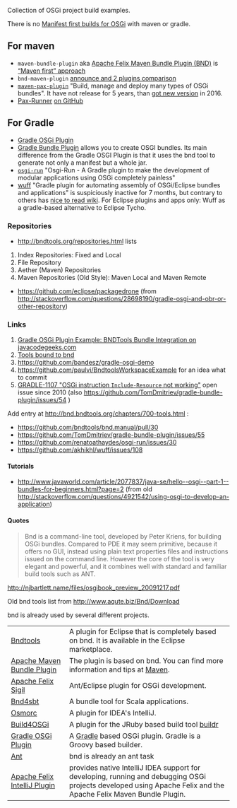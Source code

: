 
Collection of OSGi project build examples.

There is no [Manifest first builds for OSGi](http://stackoverflow.com/questions/35629891/manifest-first-osgi-build-with-gradle-migrating-from-ant-to-gradle) with maven or gradle.

## For maven

- `maven-bundle-plugin`
aka [Apache Felix Maven Bundle Plugin (BND)](http://felix.apache.org/documentation/subprojects/apache-felix-maven-bundle-plugin-bnd.html)
is [“Maven first” approach](http://bnd.bndtools.org/tools/maven-felix.html) 
- `bnd-maven-plugin` [announce and 2 plugins comparison](http://njbartlett.name/2015/03/27/announcing-bnd-maven-plugin.html)
- [`maven-pax-plugin`](https://github.com/ops4j/org.ops4j.pax.construct) "Build, manage and deploy many types of OSGi bundles". It have not release for 5 years, than [got new version](http://mvnrepository.com/artifact/org.ops4j/maven-pax-plugin) in 2016.
- [Pax-Runner](https://ops4j1.jira.com/wiki/display/paxrunner/Pax+Runner) [on GitHub](https://github.com/ops4j/org.ops4j.pax.runner)

## For Gradle

- [Gradle OSGi Plugin](https://docs.gradle.org/current/userguide/osgi_plugin.html)
- [Gradle Bundle Plugin](https://github.com/TomDmitriev/gradle-bundle-plugin) allows you to create OSGI bundles. Its main difference from the Gradle OSGI Plugin is that it uses the bnd tool to generate not only a manifest but a whole jar.
- [`osgi-run`](https://github.com/renatoathaydes/osgi-run) "Osgi-Run - A Gradle plugin to make the development of modular applications using OSGi completely painless"
- [wuff](https://github.com/akhikhl/wuff) "Gradle plugin for automating assembly of OSGi/Eclipse bundles and applications" is suspiciously inactive for 7 months, but contrary to others has [nice to read wiki](https://github.com/akhikhl/wuff/wiki/).
For Eclipse plugins and apps only: Wuff as a gradle-based alternative to Eclipse Tycho.


### Repositories

- http://bndtools.org/repositories.html lists 

1. Index Repositories: Fixed and Local
2. File Repository
3. Aether (Maven) Repositories
4. Maven Repositories (Old Style): Maven Local and Maven Remote

- https://github.com/eclipse/packagedrone (from http://stackoverflow.com/questions/28698190/gradle-osgi-and-obr-or-other-repository)

### Links

1. [Gradle OSGi Plugin Example: BNDTools Bundle Integration on javacodegeeks.com](https://examples.javacodegeeks.com/core-java/gradle/gradle-osgi-plugin-example/)
1. [Tools bound to bnd](http://bnd.bndtools.org/chapters/700-tools.html)
2. https://github.com/bandesz/gradle-osgi-demo
3. https://github.com/paulvi/BndtoolsWorkspaceExample for an idea what to commit
3. [GRADLE-1107 "OSGi instruction `Include-Resource` not working"](https://issues.gradle.org/browse/GRADLE-1107)
 open issue since 2010 (also https://github.com/TomDmitriev/gradle-bundle-plugin/issues/54 )


Add entry at http://bnd.bndtools.org/chapters/700-tools.html :
- https://github.com/bndtools/bnd.manual/pull/30
- https://github.com/TomDmitriev/gradle-bundle-plugin/issues/55
- https://github.com/renatoathaydes/osgi-run/issues/30
- https://github.com/akhikhl/wuff/issues/108

#### Tutorials

- http://www.javaworld.com/article/2077837/java-se/hello--osgi--part-1--bundles-for-beginners.html?page=2 (from old http://stackoverflow.com/questions/4921542/using-osgi-to-develop-an-application)

#### Quotes

> Bnd is a command-line tool, developed by Peter Kriens, for building OSGi
bundles. Compared to PDE it may seem primitive, because it offers no GUI,
instead using plain text properties files and instructions issued on the command
line. However the core of the tool is very elegant and powerful, and it combines
well with standard and familiar build tools such as ANT.

http://njbartlett.name/files/osgibook_preview_20091217.pdf

Old bnd tools list from http://www.aqute.biz/Bnd/Download

<p>bnd is already used by several different projects.
</p>
<div class="vspace"></div><table width="100%"><tbody><tr><td><a class="urllink" href="http://njbartlett.name/bndtools.html" rel="nofollow">Bndtools</a></td><td>A plugin for Eclipse that is completely based on bnd. It is available in the Eclipse marketplace.</td></tr>
<tr><td><a class="urllink" href="http://felix.apache.org/site/apache-felix-maven-bundle-plugin-bnd.html" rel="nofollow">Apache Maven Bundle Plugin</a></td><td>The plugin is based on bnd. You can find more information and tips at <a class="wikilink" href="http://www.aqute.biz/Bnd/Maven">Maven</a>.</td></tr>
<tr><td><a class="urllink" href="http://felix.apache.org/site/sigil-key-features.html" rel="nofollow">Apache Felix Sigil</a></td><td>Ant/Eclipse plugin for <span class="wikiword">OSGi</span> development.</td></tr>
<tr><td><a class="urllink" href="http://jaxenter.com/bnd4sbt-bnd-plugin-for-sbt-0-4-14804.html" rel="nofollow">Bnd4sbt</a></td><td>A bundle tool for Scala applications.</td></tr>
<tr><td><a class="urllink" href="http://www.osmorc.org/" rel="nofollow">Osmorc</a></td><td>A plugin for IDEA's <span class="wikiword">IntelliJ</span>.</td></tr>
<tr><td><a class="urllink" href="http://oss.intalio.com/buildr4osgi/index.html" rel="nofollow">Build4OSGi</a></td><td>A plugin for the <span class="wikiword">JRuby</span> based build tool <a class="urllink" href="http://buildr.apache.org/index.html" rel="nofollow">buildr</a></td></tr>
<tr><td><a class="urllink" href="http://www.gradle.org/0.9-rc-1/docs/userguide/userguide_single.html#osgi_plugin" rel="nofollow">Gradle OSGi Plugin</a></td><td>A <a class="urllink" href="http://www.gradle.org" rel="nofollow">Gradle</a> based <span class="wikiword">OSGi</span> plugin. Gradle is a Groovy based builder.</td></tr>
<tr><td><a class="wikilink" href="http://www.aqute.biz/Bnd/Ant">Ant</a></td><td>bnd is already an ant task</td></tr>
<tr><td><a class="urllink" href="http://code.google.com/p/apache-felix-intellij-plugin/" rel="nofollow">Apache Felix IntelliJ Plugin</a></td><td align="left">provides native <span class="wikiword">IntelliJ</span> IDEA support for developing, running and debugging <span class="wikiword">OSGi</span> projects developed using Apache Felix and the Apache Felix Maven Bundle Plugin.</td></tr>
</tbody></table>
